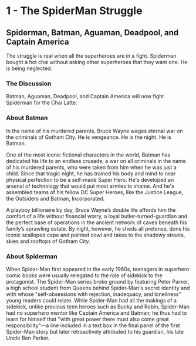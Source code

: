 # 1 - The SpiderMan Struggle

## Spiderman, Batman, Aguaman, Deadpool, and Captain America

The struggle is real when all the superheroes are in a fight. Spiderman bought a hot chai without asking other
superheroes that they want one. He is being neglected.

### The Discussion

Batman, Aguaman, Deadpool, and Captain America will now fight Spiderman for the Chai Latte. 

### About Batman
In the name of his murdered parents, Bruce Wayne wages eternal war on the criminals of Gotham City. He is vengeance. He is the night. He is Batman.

One of the most iconic fictional characters in the world, Batman has dedicated his life to an endless crusade, a war on all criminals in the name of his murdered parents, who were taken from him when he was just a child. Since that tragic night, he has trained his body and mind to near physical perfection to be a self-made Super Hero. He's developed an arsenal of technology that would put most armies to shame. And he's assembled teams of his fellow DC Super Heroes, like the Justice League, the Outsiders and Batman, Incorporated.

A playboy billionaire by day, Bruce Wayne’s double life affords him the comfort of a life without financial worry, a loyal butler-turned-guardian and the perfect base of operations in the ancient network of caves beneath his family’s sprawling estate. By night, however, he sheds all pretense, dons his iconic scalloped cape and pointed cowl and takes to the shadowy streets, skies and rooftops of Gotham City.

### About Spiderman 
When Spider-Man first appeared in the early 1960s, teenagers in superhero comic books were usually relegated to the role of sidekick to the protagonist. The Spider-Man series broke ground by featuring Peter Parker, a high school student from Queens behind Spider-Man's secret identity and with whose "self-obsessions with rejection, inadequacy, and loneliness" young readers could relate. While Spider-Man had all the makings of a sidekick, unlike previous teen heroes such as Bucky and Robin, Spider-Man had no superhero mentor like Captain America and Batman; he thus had to learn for himself that "with great power there must also come great responsibility"—a line included in a text box in the final panel of the first Spider-Man story but later retroactively attributed to his guardian, his late Uncle Ben Parker.

